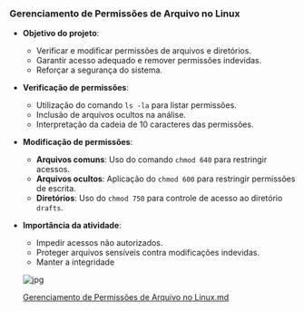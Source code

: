 ### Gerenciamento de Permissões de Arquivo no Linux

- **Objetivo do projeto**:  
  - Verificar e modificar permissões de arquivos e diretórios.  
  - Garantir acesso adequado e remover permissões indevidas.  
  - Reforçar a segurança do sistema.

- **Verificação de permissões**:  
  - Utilização do comando `ls -la` para listar permissões.  
  - Inclusão de arquivos ocultos na análise.  
  - Interpretação da cadeia de 10 caracteres das permissões.

- **Modificação de permissões**:  
  - **Arquivos comuns**: Uso do comando `chmod 640` para restringir acessos.  
  - **Arquivos ocultos**: Aplicação do `chmod 600` para restringir permissões de escrita.  
  - **Diretórios**: Uso do `chmod 750` para controle de acesso ao diretório `drafts`.

- **Importância da atividade**:  
  - Impedir acessos não autorizados.  
  - Proteger arquivos sensíveis contra modificações indevidas.  
  - Manter a integridade
  
  ![jpg](https://github.com/user-attachments/assets/913f50b2-9207-4f1c-ab43-d274f7066726)


  [Gerenciamento de Permissões de Arquivo no Linux.md](https://github.com/user-attachments/files/19454246/Gerenciamento.de.Permissoes.de.Arquivo.no.Linux.md)
